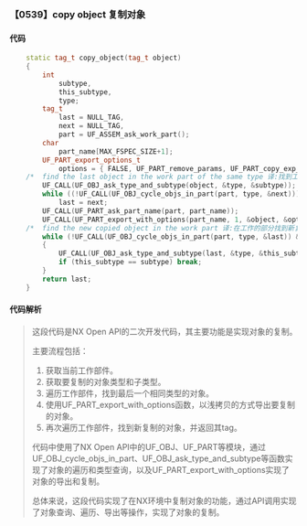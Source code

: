 ### 【0539】copy object 复制对象

#### 代码

```cpp
    static tag_t copy_object(tag_t object)  
    {  
        int  
            subtype,  
            this_subtype,  
            type;  
        tag_t  
            last = NULL_TAG,  
            next = NULL_TAG,  
            part = UF_ASSEM_ask_work_part();  
        char  
            part_name[MAX_FSPEC_SIZE+1];  
        UF_PART_export_options_t  
            options = { FALSE, UF_PART_remove_params, UF_PART_copy_exp_shallowly };  
    /*  find the last object in the work part of the same type 译:找到工作区中最后一个相同类型的对象 */  
        UF_CALL(UF_OBJ_ask_type_and_subtype(object, &type, &subtype));  
        while ((!UF_CALL(UF_OBJ_cycle_objs_in_part(part, type, &next))) && (next != NULL_TAG))  
            last = next;  
        UF_CALL(UF_PART_ask_part_name(part, part_name));  
        UF_CALL(UF_PART_export_with_options(part_name, 1, &object, &options));  
    /*  find the new copied object in the work part 译:在工作的部分找到新复制的对象 */  
        while (!UF_CALL(UF_OBJ_cycle_objs_in_part(part, type, &last)) && (last != NULL_TAG))  
        {  
            UF_CALL(UF_OBJ_ask_type_and_subtype(last, &type, &this_subtype));  
            if (this_subtype == subtype) break;  
        }  
        return last;  
    }

```

#### 代码解析

> 这段代码是NX Open API的二次开发代码，其主要功能是实现对象的复制。
>
> 主要流程包括：
>
> 1. 获取当前工作部件。
> 2. 获取要复制的对象类型和子类型。
> 3. 遍历工作部件，找到最后一个相同类型的对象。
> 4. 使用UF_PART_export_with_options函数，以浅拷贝的方式导出要复制的对象。
> 5. 再次遍历工作部件，找到新复制的对象，并返回其tag。
>
> 代码中使用了NX Open API中的UF_OBJ、UF_PART等模块，通过UF_OBJ_cycle_objs_in_part、UF_OBJ_ask_type_and_subtype等函数实现了对象的遍历和类型查询，以及UF_PART_export_with_options实现了对象的导出和复制。
>
> 总体来说，这段代码实现了在NX环境中复制对象的功能，通过API调用实现了对象查询、遍历、导出等操作，实现了对象的复制。
>
